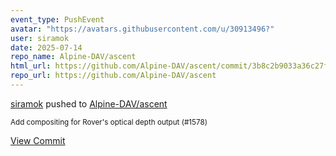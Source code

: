 ```yaml
---
event_type: PushEvent
avatar: "https://avatars.githubusercontent.com/u/30913496?"
user: siramok
date: 2025-07-14
repo_name: Alpine-DAV/ascent
html_url: https://github.com/Alpine-DAV/ascent/commit/3b8c2b9033a36c27fa1a1e645ad1e83951abc18e
repo_url: https://github.com/Alpine-DAV/ascent
---
```


<a href='https://github.com/siramok' target='_blank'>siramok</a> pushed to <a href='https://github.com/Alpine-DAV/ascent' target='_blank'>Alpine-DAV/ascent</a>

<small>Add compositing for Rover's optical depth output (#1578)</small>

<a href='https://github.com/Alpine-DAV/ascent/commit/3b8c2b9033a36c27fa1a1e645ad1e83951abc18e' target='_blank'>View Commit</a>